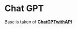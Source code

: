 # Chat GPT

Base is taken of [**ChatGPTwithAPI**](https://huggingface.co/spaces/ysharma/ChatGPTwithAPI)
